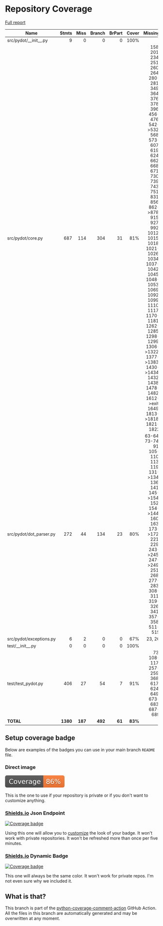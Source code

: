 # Repository Coverage

[Full report](https://htmlpreview.github.io/?https://github.com/pydot/pydot/blob/python-coverage-comment-action-data/htmlcov/index.html)

| Name                      |    Stmts |     Miss |   Branch |   BrPart |   Cover |   Missing |
|-------------------------- | -------: | -------: | -------: | -------: | ------: | --------: |
| src/pydot/\_\_init\_\_.py |        9 |        0 |        0 |        0 |    100% |           |
| src/pydot/core.py         |      687 |      114 |      304 |       31 |     81% |158, 201, 234, 251, 260, 264, 280-281, 349, 364, 376, 378, 396, 456-476, 542->532, 568, 573-607, 619, 624, 662, 668, 671, 730, 739, 743, 751, 831, 856, 862->878, 915, 927, 992, 1012, 1015, 1018, 1021-1026, 1034, 1037-1042, 1045, 1048-1053, 1069, 1092, 1099, 1110, 1117, 1170-1181, 1262-1285, 1298-1299, 1306->1322, 1377->1383, 1430->1434, 1432, 1438, 1478-1482, 1612->exit, 1649, 1813->1818, 1821-1822 |
| src/pydot/dot\_parser.py  |      272 |       44 |      134 |       23 |     80% |63-64, 73-74, 91, 105-110, 113, 119, 131->134, 136, 141, 145->154, 152, 154->144, 160, 163, 173->172, 221, 229, 243->245, 247->249, 251, 268, 277-283, 308-311, 319-326, 341, 357-358, 511-515 |
| src/pydot/exceptions.py   |        6 |        2 |        0 |        0 |     67% |    23, 26 |
| test/\_\_init\_\_.py      |        0 |        0 |        0 |        0 |    100% |           |
| test/test\_pydot.py       |      406 |       27 |       54 |        7 |     91% |73, 108-117, 257-259, 368, 617, 624, 649, 673-683, 687-689 |
|                 **TOTAL** | **1380** |  **187** |  **492** |   **61** | **83%** |           |


## Setup coverage badge

Below are examples of the badges you can use in your main branch `README` file.

### Direct image

[![Coverage badge](https://raw.githubusercontent.com/pydot/pydot/python-coverage-comment-action-data/badge.svg)](https://htmlpreview.github.io/?https://github.com/pydot/pydot/blob/python-coverage-comment-action-data/htmlcov/index.html)

This is the one to use if your repository is private or if you don't want to customize anything.

### [Shields.io](https://shields.io) Json Endpoint

[![Coverage badge](https://img.shields.io/endpoint?url=https://raw.githubusercontent.com/pydot/pydot/python-coverage-comment-action-data/endpoint.json)](https://htmlpreview.github.io/?https://github.com/pydot/pydot/blob/python-coverage-comment-action-data/htmlcov/index.html)

Using this one will allow you to [customize](https://shields.io/endpoint) the look of your badge.
It won't work with private repositories. It won't be refreshed more than once per five minutes.

### [Shields.io](https://shields.io) Dynamic Badge

[![Coverage badge](https://img.shields.io/badge/dynamic/json?color=brightgreen&label=coverage&query=%24.message&url=https%3A%2F%2Fraw.githubusercontent.com%2Fpydot%2Fpydot%2Fpython-coverage-comment-action-data%2Fendpoint.json)](https://htmlpreview.github.io/?https://github.com/pydot/pydot/blob/python-coverage-comment-action-data/htmlcov/index.html)

This one will always be the same color. It won't work for private repos. I'm not even sure why we included it.

## What is that?

This branch is part of the
[python-coverage-comment-action](https://github.com/marketplace/actions/python-coverage-comment)
GitHub Action. All the files in this branch are automatically generated and may be
overwritten at any moment.